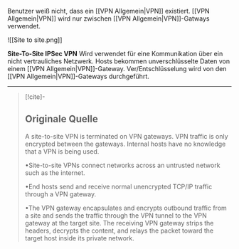 Benutzer weiß nicht, dass ein [[VPN Allgemein|VPN]] existiert. [[VPN Allgemein|VPN]] wird nur zwischen [[VPN Allgemein|VPN]]-Gatways verwendet.

![[Site to site.png]]

**Site-To-Site IPSec VPN**
Wird verwendet für eine Kommunikation über ein nicht vertrauliches Netzwerk. Hosts bekommen unverschlüsselte Daten von einem [[VPN Allgemein|VPN]]-Gateway. Ver/Entschlüsselung wird von den [[VPN Allgemein|VPN]]-Gateways durchgeführt.

---

> [!cite]-
> ## Originale Quelle
> A site-to-site VPN is terminated on VPN gateways. VPN traffic is only encrypted between the gateways. Internal hosts have no knowledge that a VPN is being used.
>
> •Site-to-site VPNs connect networks across an untrusted network such as the internet.
>
> •End hosts send and receive normal unencrypted TCP/IP traffic through a VPN gateway.
>
> •The VPN gateway encapsulates and encrypts outbound traffic from a site and sends the traffic through the VPN tunnel to the VPN gateway at the target site. The receiving VPN gateway strips the headers, decrypts the content, and relays the packet toward the target host inside its private network.